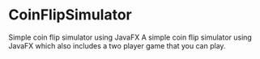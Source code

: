 # CoinFlipSimulator
Simple coin flip simulator using JavaFX
A simple coin flip simulator using JavaFX which also includes a two player game that you can play.
